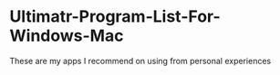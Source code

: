 # Ultimatr-Program-List-For-Windows-Mac
These are my apps I recommend on using from personal experiences 
